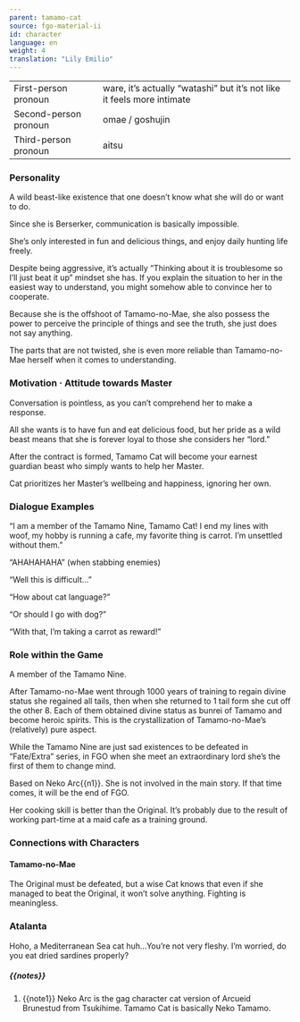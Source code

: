```yaml
---
parent: tamamo-cat
source: fgo-material-ii
id: character
language: en
weight: 4
translation: "Lily Emilio"
---
```


<table>
  <tr><td>First-person pronoun</td><td>ware, it’s actually “watashi” but it’s not like it feels more intimate</td></tr>
  <tr><td>Second-person pronoun</td><td>omae / goshujin</td></tr>
  <tr><td>Third-person pronoun</td><td>aitsu</td></tr>
</table>

### Personality

A wild beast-like existence that one doesn’t know what she will do or want to do.

Since she is Berserker, communication is basically impossible.

She’s only interested in fun and delicious things, and enjoy daily hunting life freely.

Despite being aggressive, it’s actually “Thinking about it is troublesome so I’ll just beat it up” mindset she has. If you explain the situation to her in the easiest way to understand, you might somehow able to convince her to cooperate.

Because she is the offshoot of Tamamo-no-Mae, she also possess the power to perceive the principle of things and see the truth, she just does not say anything.

The parts that are not twisted, she is even more reliable than Tamamo-no-Mae herself when it comes to understanding.

### Motivation · Attitude towards Master

Conversation is pointless, as you can’t comprehend her to make a response.

All she wants is to have fun and eat delicious food, but her pride as a wild beast means that she is forever loyal to those she considers her “lord.”

After the contract is formed, Tamamo Cat will become your earnest guardian beast who simply wants to help her Master.

Cat prioritizes her Master’s wellbeing and happiness, ignoring her own.

### Dialogue Examples

“I am a member of the Tamamo Nine, Tamamo Cat! I end my lines with woof, my hobby is running a cafe, my favorite thing is carrot. I’m unsettled without them.”

“AHAHAHAHA” (when stabbing enemies)

“Well this is difficult…”

“How about cat language?”

“Or should I go with dog?”

“With that, I’m taking a carrot as reward!”

### Role within the Game

A member of the Tamamo Nine.

After Tamamo-no-Mae went through 1000 years of training to regain divine status she regained all tails, then when she returned to 1 tail form she cut off the other 8. Each of them obtained divine status as bunrei of Tamamo and become heroic spirits. This is the crystallization of Tamamo-no-Mae’s (relatively) pure aspect.

While the Tamamo Nine are just sad existences to be defeated in “Fate/Extra” series, in FGO when she meet an extraordinary lord she’s the first of them to change mind.

Based on Neko Arc{{n1}}. She is not involved in the main story. If that time comes, it will be the end of FGO.

Her cooking skill is better than the Original. It’s probably due to the result of working part-time at a maid cafe as a training ground.

### Connections with Characters

#### Tamamo-no-Mae

The Original must be defeated, but a wise Cat knows that even if she managed to beat the Original, it won’t solve anything. Fighting is meaningless.

### Atalanta

Hoho, a Mediterranean Sea cat huh…You’re not very fleshy. I’m worried, do you eat dried sardines properly?

##### {{notes}}

1. {{note1}} Neko Arc is the gag character cat version of Arcueid Brunestud from Tsukihime. Tamamo Cat is basically Neko Tamamo.
